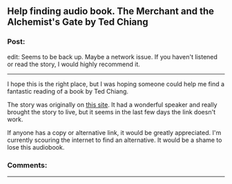 ## Help finding audio book. The Merchant and the Alchemist's Gate by Ted Chiang

### Post:

edit: Seems to be back up. Maybe a network issue. If you haven't listened or read the story, I would highly recommend it. 

---

I hope this is the right place, but I was hoping someone could help me find a fantastic reading of a book by Ted Chiang. 

The story was originally on [this site](http://www.uvulaaudio.com/merchant.html). It had a wonderful speaker and really brought the story to live, but it seems in the last few days the link doesn't work.

If anyone has a copy or alternative link, it would be greatly appreciated. I'm currently scouring the internet to find an alternative. It would be a shame to lose this audiobook.

### Comments:

---

